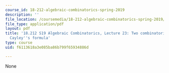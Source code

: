 ```yaml
---
course_id: 18-212-algebraic-combinatorics-spring-2019
description: ''
file_location: /coursemedia/18-212-algebraic-combinatorics-spring-2019/f6113618a3e085ba86b799f65934886d_MIT18_212S19_lec23.pdf
file_type: application/pdf
layout: pdf
title: '18.212 S19 Algebraic Combinatorics, Lecture 23: Two combinatorial proofs of
  Cayley''s formula'
type: course
uid: f6113618a3e085ba86b799f65934886d

---
```

None